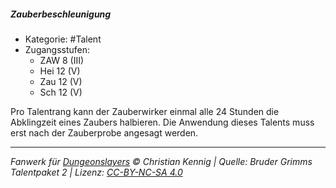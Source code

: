 <!---
Dies ist ein Fanwerk für DUNGEONSLAYERS © von Christian Kennig

Quellen:      [Bruder Grimms Talentpaket 2](https://www.f-space.de/ds4/downloads.html)
              [Talentbeschreibungen](https://www.f-space.de/ds4/tools-talentcards.html)
License:      [CC-BY-NC-SA 4.0](https://creativecommons.org/licenses/by-nc-sa/4.0/deed.de)
Richtlinien:  [Fanwerkrichtlinien](https://www.dungeonslayers.net/fanwerk-richtlinien/)
Autor:        Zauberlehrling
-->

##### Zauberbeschleunigung

- Kategorie: #Talent
- Zugangsstufen:
  - ZAW 8 (III)
  - Hei 12 (V)
  - Zau 12 (V)
  - Sch 12 (V)

Pro Talentrang kann der Zauberwirker einmal alle 24 Stunden die Abklingzeit eines Zaubers halbieren. Die Anwendung dieses Talents muss erst nach der Zauberprobe angesagt werden.

---

_Fanwerk für [Dungeonslayers](https://www.dungeonslayers.net/) © Christian Kennig | Quelle: Bruder Grimms Talentpaket 2 | Lizenz: [CC-BY-NC-SA 4.0](https://creativecommons.org/licenses/by-nc-sa/4.0/deed.de)_
